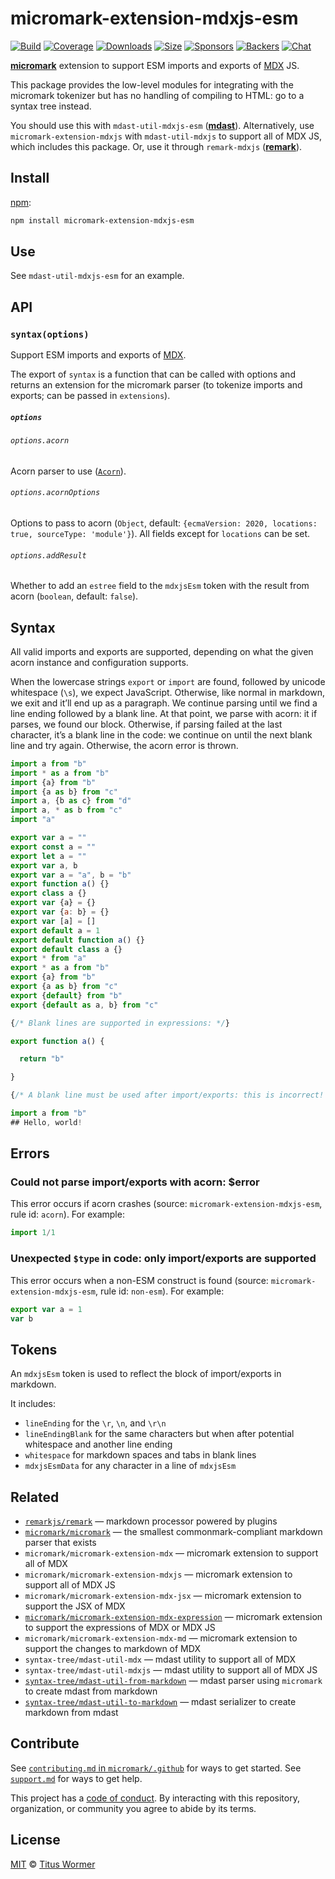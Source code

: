 # micromark-extension-mdxjs-esm

[![Build][build-badge]][build]
[![Coverage][coverage-badge]][coverage]
[![Downloads][downloads-badge]][downloads]
[![Size][size-badge]][size]
[![Sponsors][sponsors-badge]][collective]
[![Backers][backers-badge]][collective]
[![Chat][chat-badge]][chat]

**[micromark][]** extension to support ESM imports and exports of [MDX][] JS.

This package provides the low-level modules for integrating with the micromark
tokenizer but has no handling of compiling to HTML: go to a syntax tree instead.

You should use this with `mdast-util-mdxjs-esm` (**[mdast][]**).
Alternatively, use `micromark-extension-mdxjs` with `mdast-util-mdxjs` to
support all of MDX JS, which includes this package.
Or, use it through `remark-mdxjs` (**[remark][]**).

## Install

[npm][]:

```sh
npm install micromark-extension-mdxjs-esm
```

## Use

See `mdast-util-mdxjs-esm` for an example.

## API

### `syntax(options)`

Support ESM imports and exports of [MDX][].

The export of `syntax` is a function that can be called with options and returns
an extension for the micromark parser (to tokenize imports and exports; can be
passed in `extensions`).

##### `options`

###### `options.acorn`

Acorn parser to use ([`Acorn`][acorn]).

###### `options.acornOptions`

Options to pass to acorn (`Object`, default: `{ecmaVersion: 2020, locations:
true, sourceType: 'module'}`).
All fields except for `locations` can be set.

###### `options.addResult`

Whether to add an `estree` field to the `mdxjsEsm` token with the result
from acorn (`boolean`, default: `false`).

## Syntax

All valid imports and exports are supported, depending on what the given acorn
instance and configuration supports.

When the lowercase strings `export` or `import` are found, followed by unicode
whitespace (`\s`), we expect JavaScript.
Otherwise, like normal in markdown, we exit and it’ll end up as a paragraph.
We continue parsing until we find a line ending followed by a blank line.
At that point, we parse with acorn: it if parses, we found our block.
Otherwise, if parsing failed at the last character, it’s a blank line in the
code: we continue on until the next blank line and try again.
Otherwise, the acorn error is thrown.

```js
import a from "b"
import * as a from "b"
import {a} from "b"
import {a as b} from "c"
import a, {b as c} from "d"
import a, * as b from "c"
import "a"

export var a = ""
export const a = ""
export let a = ""
export var a, b
export var a = "a", b = "b"
export function a() {}
export class a {}
export var {a} = {}
export var {a: b} = {}
export var [a] = []
export default a = 1
export default function a() {}
export default class a {}
export * from "a"
export * as a from "b"
export {a} from "b"
export {a as b} from "c"
export {default} from "b"
export {default as a, b} from "c"

{/* Blank lines are supported in expressions: */}

export function a() {

  return "b"

}

{/* A blank line must be used after import/exports: this is incorrect! */}

import a from "b"
## Hello, world!
```

## Errors

### Could not parse import/exports with acorn: $error

This error occurs if acorn crashes (source: `micromark-extension-mdxjs-esm`,
rule id: `acorn`).
For example:

```js
import 1/1
```

### Unexpected `$type` in code: only import/exports are supported

This error occurs when a non-ESM construct is found (source:
`micromark-extension-mdxjs-esm`, rule id: `non-esm`).
For example:

```js
export var a = 1
var b
```

## Tokens

An `mdxjsEsm` token is used to reflect the block of import/exports in markdown.

It includes:

*   `lineEnding` for the `\r`, `\n`, and `\r\n`
*   `lineEndingBlank` for the same characters but when after potential
    whitespace and another line ending
*   `whitespace` for markdown spaces and tabs in blank lines
*   `mdxjsEsmData` for any character in a line of `mdxjsEsm`

## Related

*   [`remarkjs/remark`][remark]
    — markdown processor powered by plugins
*   [`micromark/micromark`][micromark]
    — the smallest commonmark-compliant markdown parser that exists
*   `micromark/micromark-extension-mdx`
    — micromark extension to support all of MDX
*   `micromark/micromark-extension-mdxjs`
    — micromark extension to support all of MDX JS
*   `micromark/micromark-extension-mdx-jsx`
    — micromark extension to support the JSX of MDX
*   [`micromark/micromark-extension-mdx-expression`][mdx-expression]
    — micromark extension to support the expressions of MDX or MDX JS
*   `micromark/micromark-extension-mdx-md`
    — micromark extension to support the changes to markdown of MDX
*   `syntax-tree/mdast-util-mdx`
    — mdast utility to support all of MDX
*   `syntax-tree/mdast-util-mdxjs`
    — mdast utility to support all of MDX JS
*   [`syntax-tree/mdast-util-from-markdown`][from-markdown]
    — mdast parser using `micromark` to create mdast from markdown
*   [`syntax-tree/mdast-util-to-markdown`][to-markdown]
    — mdast serializer to create markdown from mdast

## Contribute

See [`contributing.md` in `micromark/.github`][contributing] for ways to get
started.
See [`support.md`][support] for ways to get help.

This project has a [code of conduct][coc].
By interacting with this repository, organization, or community you agree to
abide by its terms.

## License

[MIT][license] © [Titus Wormer][author]

<!-- Definitions -->

[build-badge]: https://github.com/micromark/micromark-extension-mdxjs-esm/workflows/main/badge.svg

[build]: https://github.com/micromark/micromark-extension-mdxjs-esm/actions

[coverage-badge]: https://img.shields.io/codecov/c/github/micromark/micromark-extension-mdxjs-esm.svg

[coverage]: https://codecov.io/github/micromark/micromark-extension-mdxjs-esm

[downloads-badge]: https://img.shields.io/npm/dm/micromark-extension-mdxjs-esm.svg

[downloads]: https://www.npmjs.com/package/micromark-extension-mdxjs-esm

[size-badge]: https://img.shields.io/bundlephobia/minzip/micromark-extension-mdxjs-esm.svg

[size]: https://bundlephobia.com/result?p=micromark-extension-mdxjs-esm

[sponsors-badge]: https://opencollective.com/unified/sponsors/badge.svg

[backers-badge]: https://opencollective.com/unified/backers/badge.svg

[collective]: https://opencollective.com/unified

[chat-badge]: https://img.shields.io/badge/chat-discussions-success.svg

[chat]: https://github.com/micromark/micromark/discussions

[npm]: https://docs.npmjs.com/cli/install

[license]: license

[author]: https://wooorm.com

[contributing]: https://github.com/micromark/.github/blob/HEAD/contributing.md

[support]: https://github.com/micromark/.github/blob/HEAD/support.md

[coc]: https://github.com/micromark/.github/blob/HEAD/code-of-conduct.md

[micromark]: https://github.com/micromark/micromark

[from-markdown]: https://github.com/syntax-tree/mdast-util-from-markdown

[to-markdown]: https://github.com/syntax-tree/mdast-util-to-markdown

[remark]: https://github.com/remarkjs/remark

[mdast]: https://github.com/syntax-tree/mdast

[mdx]: https://github.com/mdx-js/mdx

[acorn]: https://github.com/acornjs/acorn

[mdx-expression]: https://github.com/micromark/micromark-extension-mdx-expression
